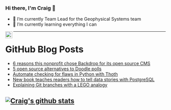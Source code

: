 ### Hi there, I'm Craig 👋

<!--
**CraigTeelFugro/CraigTeelFugro** is a ✨ _special_ ✨ repository because its `README.md` (this file) appears on your GitHub profile.

Here are some ideas to get you started:
-->

- 🔭 I’m currently Team Lead for the Geophysical Systems team
- 🌱 I’m currently learning everything I can

[<img align="left" alt="Craig Teel | LinkedIn" width="22px" src="https://cdn.jsdelivr.net/npm/simple-icons@v3/icons/linkedin.svg" />][linkedin]

---

# GitHub Blog Posts

<!-- BLOG-POST-LIST:START -->
- [6 reasons this nonprofit chose Backdrop for its open source CMS](https://opensource.com/article/22/4/backdrop-cms)
- [5 open source alternatives to Doodle polls](https://opensource.com/article/22/4/open-source-alternatives-doodle-polls)
- [Automate checking for flaws in Python with Thoth](https://opensource.com/article/22/4/automate-security-checks-open-source-libraries-thoth)
- [New book teaches readers how to tell data stories with PostgreSQL](https://opensource.com/article/22/4/book-review-practical-sql-2nd-edition)
- [Explaining Git branches with a LEGO analogy](https://opensource.com/article/22/4/git-branches)
<!-- BLOG-POST-LIST:END -->

## [![Craig's github stats](https://github-readme-stats.vercel.app/api?username=craigteelfugro)](https://github.com/anuraghazra/github-readme-stats)


[linkedin]: https://linkedin.com/in/craig-teel-b8786771
